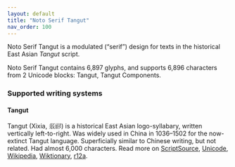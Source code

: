 ```yaml
---
layout: default
title: "Noto Serif Tangut"
nav_order: 100
---
```

Noto Serif Tangut is a modulated (“serif”) design for texts in the historical East Asian _Tangut_ script. 

Noto Serif Tangut contains 6,897 glyphs, and supports 6,896 characters from 2 Unicode blocks: Tangut, Tangut Components.


### Supported writing systems


#### Tangut

Tangut (Xixia, <span class='autonym'>𗼇𗟲</span>) is a historical East Asian logo-syllabary, written vertically left-to-right. Was widely used in China in 1036–1502 for the now-extinct Tangut language. Superficially similar to Chinese writing, but not related. Had almost 6,000 characters. Read more on [ScriptSource](https://scriptsource.org/scr/Tang), [Unicode](https://www.unicode.org/versions/Unicode13.0.0/ch18.pdf#G43635), [Wikipedia](https://en.wikipedia.org/wiki/ISO_15924:Tang), [Wiktionary](https://en.wiktionary.org/wiki/Category:Tangut_script), [r12a](https://r12a.github.io/scripts/links?iso=Tang).

